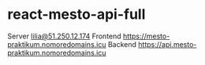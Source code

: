 # react-mesto-api-full

Server lilia@51.250.12.174
Frontend https://mesto-praktikum.nomoredomains.icu
Backend https://api.mesto-praktikum.nomoredomains.icu